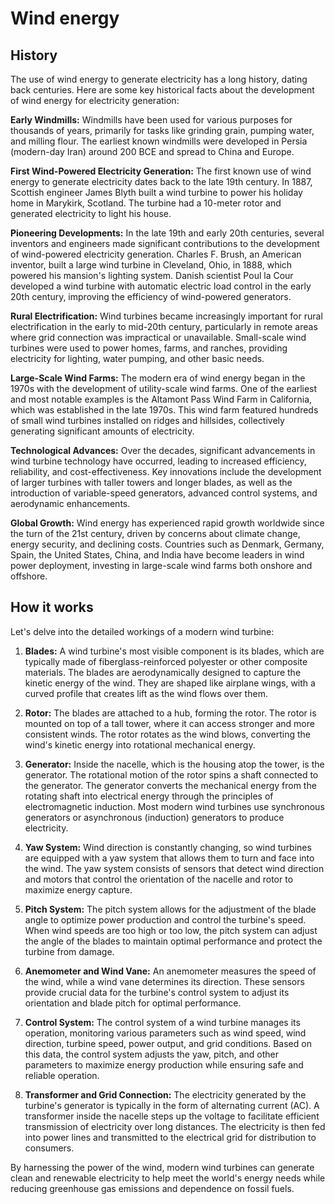 

# Wind energy

## History

The use of wind energy to generate electricity has a long history, dating back centuries. Here are some key historical facts about the development of wind energy for electricity generation:

**Early Windmills:** Windmills have been used for various purposes for thousands of years, primarily for tasks like grinding grain, pumping water, and milling flour. The earliest known windmills were developed in Persia (modern-day Iran) around 200 BCE and spread to China and Europe.

**First Wind-Powered Electricity Generation:** The first known use of wind energy to generate electricity dates back to the late 19th century. In 1887, Scottish engineer James Blyth built a wind turbine to power his holiday home in Marykirk, Scotland. The turbine had a 10-meter rotor and generated electricity to light his house.

**Pioneering Developments:** In the late 19th and early 20th centuries, several inventors and engineers made significant contributions to the development of wind-powered electricity generation. Charles F. Brush, an American inventor, built a large wind turbine in Cleveland, Ohio, in 1888, which powered his mansion's lighting system. Danish scientist Poul la Cour developed a wind turbine with automatic electric load control in the early 20th century, improving the efficiency of wind-powered generators.

**Rural Electrification:** Wind turbines became increasingly important for rural electrification in the early to mid-20th century, particularly in remote areas where grid connection was impractical or unavailable. Small-scale wind turbines were used to power homes, farms, and ranches, providing electricity for lighting, water pumping, and other basic needs.

**Large-Scale Wind Farms:** The modern era of wind energy began in the 1970s with the development of utility-scale wind farms. One of the earliest and most notable examples is the Altamont Pass Wind Farm in California, which was established in the late 1970s. This wind farm featured hundreds of small wind turbines installed on ridges and hillsides, collectively generating significant amounts of electricity.

**Technological Advances:** Over the decades, significant advancements in wind turbine technology have occurred, leading to increased efficiency, reliability, and cost-effectiveness. Key innovations include the development of larger turbines with taller towers and longer blades, as well as the introduction of variable-speed generators, advanced control systems, and aerodynamic enhancements.

**Global Growth:** Wind energy has experienced rapid growth worldwide since the turn of the 21st century, driven by concerns about climate change, energy security, and declining costs. Countries such as Denmark, Germany, Spain, the United States, China, and India have become leaders in wind power deployment, investing in large-scale wind farms both onshore and offshore.

## How it works

Let's delve into the detailed workings of a modern wind turbine:

1. **Blades:** A wind turbine's most visible component is its blades, which are typically made of fiberglass-reinforced polyester or other composite materials. The blades are aerodynamically designed to capture the kinetic energy of the wind. They are shaped like airplane wings, with a curved profile that creates lift as the wind flows over them.

2. **Rotor:** The blades are attached to a hub, forming the rotor. The rotor is mounted on top of a tall tower, where it can access stronger and more consistent winds. The rotor rotates as the wind blows, converting the wind's kinetic energy into rotational mechanical energy.

3. **Generator:** Inside the nacelle, which is the housing atop the tower, is the generator. The rotational motion of the rotor spins a shaft connected to the generator. The generator converts the mechanical energy from the rotating shaft into electrical energy through the principles of electromagnetic induction. Most modern wind turbines use synchronous generators or asynchronous (induction) generators to produce electricity.

4. **Yaw System:** Wind direction is constantly changing, so wind turbines are equipped with a yaw system that allows them to turn and face into the wind. The yaw system consists of sensors that detect wind direction and motors that control the orientation of the nacelle and rotor to maximize energy capture.

5. **Pitch System:** The pitch system allows for the adjustment of the blade angle to optimize power production and control the turbine's speed. When wind speeds are too high or too low, the pitch system can adjust the angle of the blades to maintain optimal performance and protect the turbine from damage.

6. **Anemometer and Wind Vane:** An anemometer measures the speed of the wind, while a wind vane determines its direction. These sensors provide crucial data for the turbine's control system to adjust its orientation and blade pitch for optimal performance.

7. **Control System:** The control system of a wind turbine manages its operation, monitoring various parameters such as wind speed, wind direction, turbine speed, power output, and grid conditions. Based on this data, the control system adjusts the yaw, pitch, and other parameters to maximize energy production while ensuring safe and reliable operation.

8. **Transformer and Grid Connection:** The electricity generated by the turbine's generator is typically in the form of alternating current (AC). A transformer inside the nacelle steps up the voltage to facilitate efficient transmission of electricity over long distances. The electricity is then fed into power lines and transmitted to the electrical grid for distribution to consumers.

By harnessing the power of the wind, modern wind turbines can generate clean and renewable electricity to help meet the world's energy needs while reducing greenhouse gas emissions and dependence on fossil fuels.